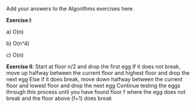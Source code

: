 Add your answers to the Algorithms exercises here.

**Exercise I**:

a) O(n)

b) O(n^4)

c) O(n)


**Exercise II**:
Start at floor n/2 and drop the first egg
If it does not break, move up halfway between the current floor and highest floor and drop the next egg
Else if it does break, move down halfway between the current floor and lowest floor and drop the next egg
Continue testing the eggs through this process until you have found floor f where the egg does not break and the floor above (f+1) does break